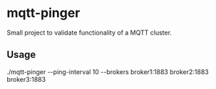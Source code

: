 # mqtt-pinger

Small project to validate functionality of a MQTT cluster.

## Usage

./mqtt-pinger --ping-interval 10 --brokers broker1:1883 broker2:1883 broker3:1883
